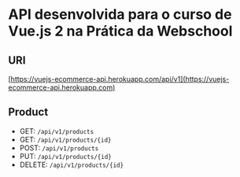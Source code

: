 # API desenvolvida para o curso de Vue.js 2 na Prática da Webschool

## URI

[https://vuejs-ecommerce-api.herokuapp.com/api/v1](https://vuejs-ecommerce-api.herokuapp.com)


## Product

- GET: `/api/v1/products`  
- GET: `/api/v1/products/{id}`  
- POST: `/api/v1/products`  
- PUT: `/api/v1/products/{id}`  
- DELETE: `/api/v1/products/{id}`
